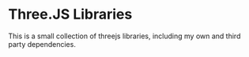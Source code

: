 Three.JS Libraries
==================

This is a small collection of threejs libraries, including my own and third party dependencies.
